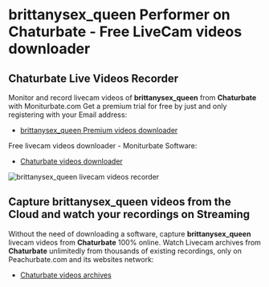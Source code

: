 # brittanysex_queen Performer on Chaturbate - Free LiveCam videos downloader

## Chaturbate Live Videos Recorder

Monitor and record livecam videos of **brittanysex_queen** from **Chaturbate** with Moniturbate.com
Get a premium trial for free by just and only registering with your Email address:
* [brittanysex_queen Premium videos downloader](https://moniturbate.com/request-demo-licence-key.html)

Free livecam videos downloader - Moniturbate Software:
* [Chaturbate videos downloader](https://moniturbate.com/moniturbate-download-software.html)

![brittanysex_queen livecam videos recorder](https://peachurnet.com/templates/moniturbate-software.png)


## Capture brittanysex_queen videos from the Cloud and watch your recordings on Streaming

Without the need of downloading a software, capture **brittanysex_queen** livecam videos from **Chaturbate** 100% online.
Watch Livecam archives from **Chaturbate** unlimitedly from thousands of existing recordings, only on Peachurbate.com and its websites network:
* [Chaturbate videos archives](https://peachurnet.com/)